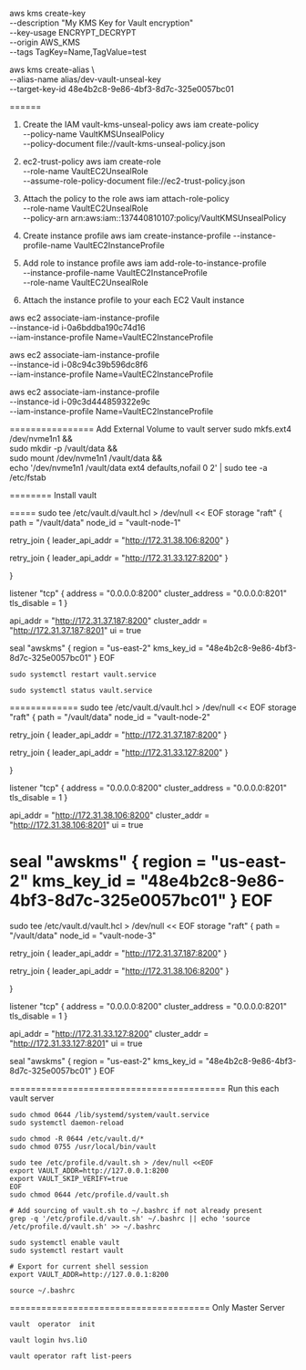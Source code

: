 aws kms create-key \
  --description "My KMS Key for Vault encryption" \
  --key-usage ENCRYPT_DECRYPT \
  --origin AWS_KMS \
  --tags TagKey=Name,TagValue=test

aws kms create-alias \              
  --alias-name alias/dev-vault-unseal-key \
  --target-key-id 48e4b2c8-9e86-4bf3-8d7c-325e0057bc01

======
1. Create the IAM vault-kms-unseal-policy
aws iam create-policy \
  --policy-name VaultKMSUnsealPolicy \
  --policy-document file://vault-kms-unseal-policy.json

2. ec2-trust-policy
aws iam create-role \
  --role-name VaultEC2UnsealRole \
  --assume-role-policy-document file://ec2-trust-policy.json


3. Attach the policy to the role
aws iam attach-role-policy \
  --role-name VaultEC2UnsealRole \
  --policy-arn arn:aws:iam::137440810107:policy/VaultKMSUnsealPolicy
  
4. Create instance profile
aws iam create-instance-profile --instance-profile-name VaultEC2InstanceProfile

5. Add role to instance profile
aws iam add-role-to-instance-profile \
  --instance-profile-name VaultEC2InstanceProfile \
  --role-name VaultEC2UnsealRole

6. Attach the instance profile to your each EC2 Vault instance

aws ec2 associate-iam-instance-profile \
  --instance-id i-0a6bddba190c74d16 \
  --iam-instance-profile Name=VaultEC2InstanceProfile
 
aws ec2 associate-iam-instance-profile \
  --instance-id i-08c94c39b596dc8f6 \
  --iam-instance-profile Name=VaultEC2InstanceProfile

aws ec2 associate-iam-instance-profile \
  --instance-id i-09c3d444859322e9c \
  --iam-instance-profile Name=VaultEC2InstanceProfile

================
Add External Volume to vault server
sudo mkfs.ext4 /dev/nvme1n1 && \
sudo mkdir -p /vault/data && \
sudo mount /dev/nvme1n1 /vault/data && \
echo '/dev/nvme1n1   /vault/data   ext4   defaults,nofail   0   2' | sudo tee -a /etc/fstab

========
Install vault







=====
sudo tee /etc/vault.d/vault.hcl > /dev/null << EOF
storage "raft" {
  path    = "/vault/data"
  node_id = "vault-node-1"

  retry_join {
    leader_api_addr = "http://172.31.38.106:8200"
  }

  retry_join {
    leader_api_addr = "http://172.31.33.127:8200"
  }

}

listener "tcp" {
  address         = "0.0.0.0:8200"
  cluster_address = "0.0.0.0:8201"
  tls_disable     = 1
}

api_addr     = "http://172.31.37.187:8200"
cluster_addr = "http://172.31.37.187:8201"
ui = true

seal "awskms" {
  region     = "us-east-2"
  kms_key_id = "48e4b2c8-9e86-4bf3-8d7c-325e0057bc01"
}
EOF

`sudo systemctl restart vault.service`

`sudo systemctl status vault.service`

=============
sudo tee /etc/vault.d/vault.hcl > /dev/null << EOF
storage "raft" {
  path    = "/vault/data"
  node_id = "vault-node-2"

  retry_join {
    leader_api_addr = "http://172.31.37.187:8200"
  }

  retry_join {
    leader_api_addr = "http://172.31.33.127:8200"
  }

}

listener "tcp" {
  address         = "0.0.0.0:8200"
  cluster_address = "0.0.0.0:8201"
  tls_disable     = 1
}

api_addr     = "http://172.31.38.106:8200"
cluster_addr = "http://172.31.38.106:8201"
ui = true

seal "awskms" {
  region     = "us-east-2"
  kms_key_id = "48e4b2c8-9e86-4bf3-8d7c-325e0057bc01"
}
EOF
=====================
sudo tee /etc/vault.d/vault.hcl > /dev/null << EOF
storage "raft" {
  path    = "/vault/data"
  node_id = "vault-node-3"

  retry_join {
    leader_api_addr = "http://172.31.37.187:8200"
  }

  retry_join {
    leader_api_addr = "http://172.31.38.106:8200"
  }

}

listener "tcp" {
  address         = "0.0.0.0:8200"
  cluster_address = "0.0.0.0:8201"
  tls_disable     = 1
}

api_addr     = "http://172.31.33.127:8200"
cluster_addr = "http://172.31.33.127:8201"
ui = true

seal "awskms" {
  region     = "us-east-2"
  kms_key_id = "48e4b2c8-9e86-4bf3-8d7c-325e0057bc01"
}
EOF

=========================================
Run this each vault server

```
sudo chmod 0644 /lib/systemd/system/vault.service
sudo systemctl daemon-reload

sudo chmod -R 0644 /etc/vault.d/*
sudo chmod 0755 /usr/local/bin/vault

sudo tee /etc/profile.d/vault.sh > /dev/null <<EOF
export VAULT_ADDR=http://127.0.0.1:8200
export VAULT_SKIP_VERIFY=true
EOF
sudo chmod 0644 /etc/profile.d/vault.sh

# Add sourcing of vault.sh to ~/.bashrc if not already present
grep -q '/etc/profile.d/vault.sh' ~/.bashrc || echo 'source /etc/profile.d/vault.sh' >> ~/.bashrc

sudo systemctl enable vault
sudo systemctl restart vault

# Export for current shell session
export VAULT_ADDR=http://127.0.0.1:8200
```
`source ~/.bashrc`

====================================== 
Only Master Server

`vault  operator  init`

`vault login hvs.liO`

`vault operator raft list-peers`



